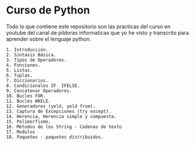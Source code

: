 # Curso de Python

Todo lo que contiene este repositorio son las practicas del curso en youtube del canal de pildoras informaticas que yo he visto y transcrito para aprender sobre el lenguaje python.

```
1. Introducción.
2. Sintaxis Básica.
3. Tipos de Operadores.
4. Funciones.
5. Listas.
6. Tuplas.
7. Diccionarios.
8. Condicionales IF  IFELSE.
9. Concatenar Operadores.
10. Bucles FOR.
11. Bucles WHILE.
12. Generadores (yeld, yeld from).
13. Captura de Excepciones (try except).
14. Herencia, Herencia simple y compuesta.
15. Polimorfismo.
16. Metodos de los String - Cadenas de texto
17. Modulos
18. Paquetes - paquetes distribuidos.

```
